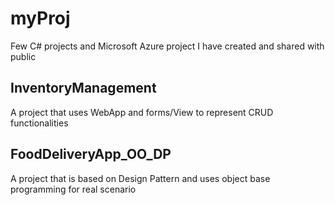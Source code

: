 # myProj
Few C# projects and Microsoft Azure project I have created and shared with public

## InventoryManagement
A project that uses WebApp and forms/View to represent CRUD functionalities

## FoodDeliveryApp_OO_DP
A project that is based on Design Pattern and uses object base programming for real scenario


